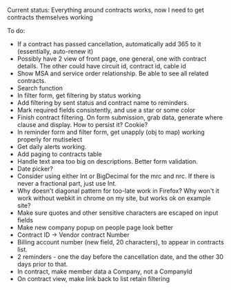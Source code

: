 Current status: Everything around contracts works, now I need to get contracts themselves working

To do:

* If a contract has passed cancellation, automatically add 365 to it (essentially, auto-renew it)
* Possibly have 2 view of front page, one general, one with contract details. The other could have circuit id, contract id, cable id
* Show MSA and service order relationship. Be able to see all related contracts.
* Search function
* In filter form, get filtering by status working
* Add filtering by sent status and contract name to reminders.
* Mark required fields consistently, and use a star or some color
* Finish contract filtering. On form submission, grab data, generate where clause and display. How to persist it? Cookie?
* In reminder form and filter form, get unapply (obj to map) working properly for mutiselect
* Get daily alerts working.
* Add paging to contracts table
* Handle text area too big on descriptions. Better form validation.
* Date picker?
* Consider using either Int or BigDecimal for the mrc and nrc. If there is never a fractional part, just use Int.
* Why doesn't diagonal pattern for too-late work in Firefox? Why won't it work without webkit in chrome on my site, but works ok on example site?
* Make sure quotes and other sensitive characters are escaped on input fields
* Make new company popup on people page look better
* Contract ID -> Vendor contract Number
* Billing account number (new field, 20 characters), to appear in contracts list.
* 2 reminders - one the day before the cancellation date, and the other 30 days prior to that.
* In contract, make member data a Company, not a CompanyId
* On contract view, make link back to list retain filtering
